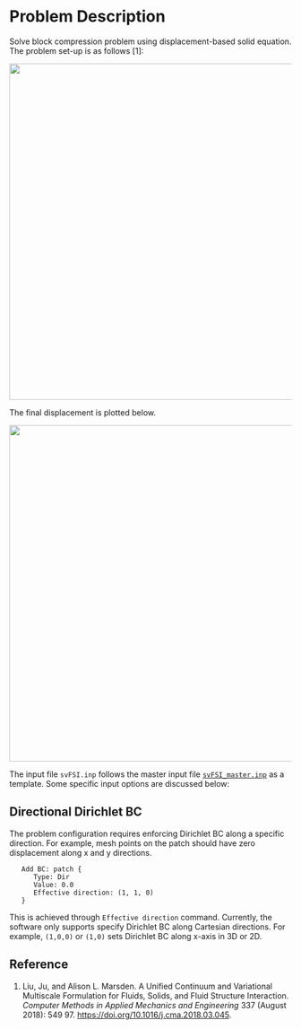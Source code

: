 
# **Problem Description**

Solve block compression problem using displacement-based solid equation. The problem set-up is as follows [1]:

<p align="center">
   <img src="./configuration.png" width="600">
</p>

The final displacement is plotted below.

<p align="center">
   <img src="./displacement.png" width="600">
</p>

The input file `svFSI.inp` follows the master input file [`svFSI_master.inp`](./svFSI_master.inp) as a template. Some specific input options are discussed below:

## Directional Dirichlet BC

The problem configuration requires enforcing Dirichlet BC along a specific direction. For example, mesh points on the patch should have zero displacement along x and y directions. 

```
   Add BC: patch {
      Type: Dir
      Value: 0.0
      Effective direction: (1, 1, 0)
   }
```

This is achieved through `Effective direction` command. Currently, the software only supports specify Dirichlet BC along Cartesian directions. For example, `(1,0,0)` or `(1,0)` sets Dirichlet BC along x-axis in 3D or 2D.



## Reference
1. Liu, Ju, and Alison L. Marsden.  A Unified Continuum and Variational Multiscale Formulation for Fluids, Solids, and Fluid Structure Interaction.  *Computer Methods in Applied Mechanics and Engineering* 337 (August 2018): 549 97. https://doi.org/10.1016/j.cma.2018.03.045.
